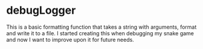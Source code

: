 # debugLogger
This is a basic formatting function that takes a string with arguments, format and write it to a file. 
I started creating this when debugging my snake game and now I want to improve upon it for future needs. 
